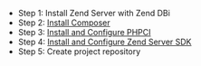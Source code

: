 * Step 1: Install Zend Server with Zend DBi
* Step 2: [Install Composer](install-composer.md)
* Step 3: [Install and Configure PHPCI](install-phpci.md)
* Step 4: [Install and Configure Zend Server SDK](install-zend-server-sdk.md)
* Step 5: Create project repository